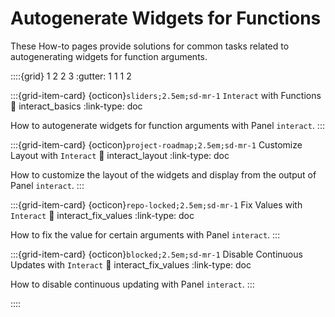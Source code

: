 # Autogenerate Widgets for Functions

These How-to pages provide solutions for common tasks related to autogenerating widgets for function arguments.

::::{grid} 1 2 2 3
:gutter: 1 1 1 2

:::{grid-item-card} {octicon}`sliders;2.5em;sd-mr-1` ``Interact`` with Functions
:link: interact_basics
:link-type: doc

How to autogenerate widgets for function arguments with Panel `interact`.
:::

:::{grid-item-card} {octicon}`project-roadmap;2.5em;sd-mr-1` Customize Layout with `Interact`
:link: interact_layout
:link-type: doc

How to customize the layout of the widgets and display from the output of Panel `interact`.
:::

:::{grid-item-card} {octicon}`repo-locked;2.5em;sd-mr-1` Fix Values with `Interact`
:link: interact_fix_values
:link-type: doc

How to fix the value for certain arguments with Panel `interact`.
:::

:::{grid-item-card} {octicon}`blocked;2.5em;sd-mr-1` Disable Continuous Updates with `Interact`
:link: interact_fix_values
:link-type: doc

How to disable continuous updating with Panel `interact`.
:::

::::
